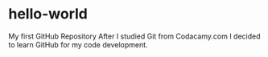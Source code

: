 # hello-world
My first GitHub Repository
After I studied Git from Codacamy.com I decided to learn GitHub for my code development.
